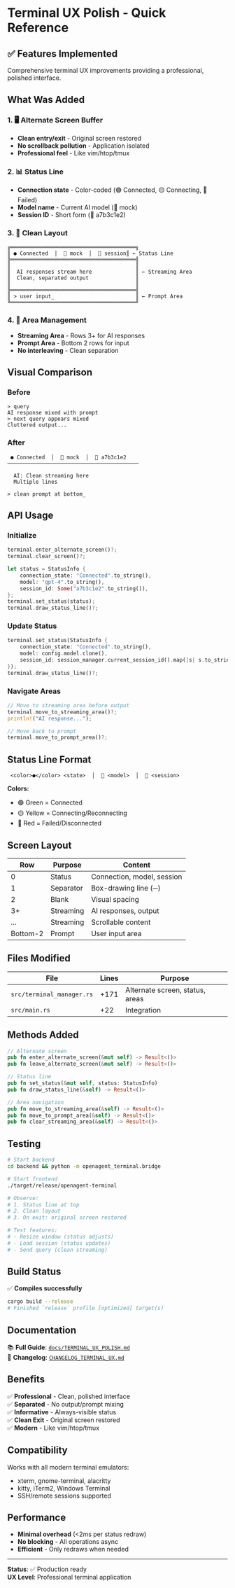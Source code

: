 # Terminal UX Polish - Quick Reference

## ✅ Features Implemented

Comprehensive terminal UX improvements providing a professional, polished interface.

## What Was Added

### 1. 🖥️ Alternate Screen Buffer
- **Clean entry/exit** - Original screen restored
- **No scrollback pollution** - Application isolated
- **Professional feel** - Like vim/htop/tmux

### 2. 📊 Status Line
- **Connection state** - Color-coded (🟢 Connected, 🟡 Connecting, 🔴 Failed)
- **Model name** - Current AI model (🤖 mock)
- **Session ID** - Short form (📝 a7b3c1e2)

### 3. 📐 Clean Layout
```
╔════════════════════════════════════════╗
║ ● Connected  │  🤖 mock  │  📝 session║ ← Status Line
╠════════════════════════════════════════╣
║                                        ║
║  AI responses stream here              ║ ← Streaming Area
║  Clean, separated output               ║
║                                        ║
╠════════════════════════════════════════╣
║ > user input_                          ║ ← Prompt Area
╚════════════════════════════════════════╝
```

### 4. 🎯 Area Management
- **Streaming Area** - Rows 3+ for AI responses
- **Prompt Area** - Bottom 2 rows for input
- **No interleaving** - Clean separation

## Visual Comparison

### Before
```
> query
AI response mixed with prompt
> next query appears mixed
Cluttered output...
```

### After
```
 ● Connected  │  🤖 mock  │  📝 a7b3c1e2
──────────────────────────────────────────

  AI: Clean streaming here
  Multiple lines
  
> clean prompt at bottom_
```

## API Usage

### Initialize
```rust
terminal.enter_alternate_screen()?;
terminal.clear_screen()?;

let status = StatusInfo {
    connection_state: "Connected".to_string(),
    model: "gpt-4".to_string(),
    session_id: Some("a7b3c1e2".to_string()),
};
terminal.set_status(status);
terminal.draw_status_line()?;
```

### Update Status
```rust
terminal.set_status(StatusInfo {
    connection_state: "Connected".to_string(),
    model: config.model.clone(),
    session_id: session_manager.current_session_id().map(|s| s.to_string()),
});
terminal.draw_status_line()?;
```

### Navigate Areas
```rust
// Move to streaming area before output
terminal.move_to_streaming_area()?;
println!("AI response...");

// Move back to prompt
terminal.move_to_prompt_area()?;
```

## Status Line Format

```
 <color>●</color> <state>  │  🤖 <model>  │  📝 <session>
```

**Colors:**
- 🟢 Green = Connected
- 🟡 Yellow = Connecting/Reconnecting  
- 🔴 Red = Failed/Disconnected

## Screen Layout

| Row | Purpose | Content |
|-----|---------|---------|
| 0 | Status | Connection, model, session |
| 1 | Separator | Box-drawing line (─) |
| 2 | Blank | Visual spacing |
| 3+ | Streaming | AI responses, output |
| ... | Streaming | Scrollable content |
| Bottom-2 | Prompt | User input area |

## Files Modified

| File | Lines | Purpose |
|------|-------|---------|
| `src/terminal_manager.rs` | +171 | Alternate screen, status, areas |
| `src/main.rs` | +22 | Integration |

## Methods Added

```rust
// Alternate screen
pub fn enter_alternate_screen(&mut self) -> Result<()>
pub fn leave_alternate_screen(&mut self) -> Result<()>

// Status line
pub fn set_status(&mut self, status: StatusInfo)
pub fn draw_status_line(&self) -> Result<()>

// Area navigation
pub fn move_to_streaming_area(&self) -> Result<()>
pub fn move_to_prompt_area(&self) -> Result<()>
pub fn clear_streaming_area(&self) -> Result<()>
```

## Testing

```bash
# Start backend
cd backend && python -m openagent_terminal.bridge

# Start frontend
./target/release/openagent-terminal

# Observe:
# 1. Status line at top
# 2. Clean layout
# 3. On exit: original screen restored

# Test features:
# - Resize window (status adjusts)
# - Load session (status updates)
# - Send query (clean streaming)
```

## Build Status

✅ **Compiles successfully**
```bash
cargo build --release
# Finished `release` profile [optimized] target(s)
```

## Documentation

📚 **Full Guide**: [`docs/TERMINAL_UX_POLISH.md`](docs/TERMINAL_UX_POLISH.md)  
📝 **Changelog**: [`CHANGELOG_TERMINAL_UX.md`](CHANGELOG_TERMINAL_UX.md)

## Benefits

✅ **Professional** - Clean, polished interface  
✅ **Separated** - No output/prompt mixing  
✅ **Informative** - Always-visible status  
✅ **Clean Exit** - Original screen restored  
✅ **Modern** - Like vim/htop/tmux  

## Compatibility

Works with all modern terminal emulators:
- xterm, gnome-terminal, alacritty
- kitty, iTerm2, Windows Terminal
- SSH/remote sessions supported

## Performance

- **Minimal overhead** (<2ms per status redraw)
- **No blocking** - All operations async
- **Efficient** - Only redraws when needed

---

**Status**: ✅ Production ready  
**UX Level**: Professional terminal application
